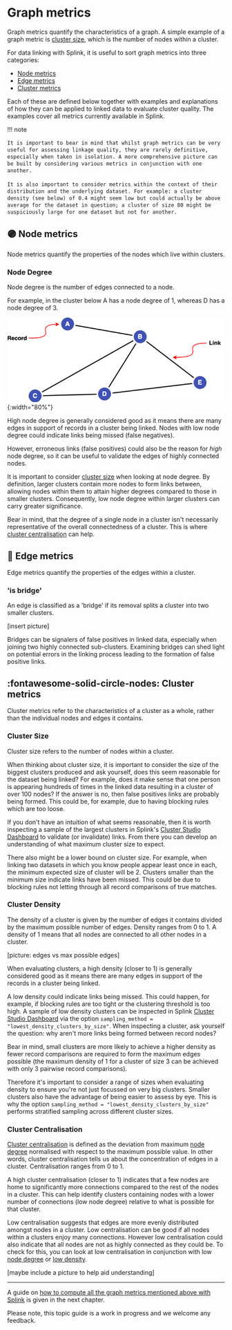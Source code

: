 # Graph metrics

Graph metrics quantify the characteristics of a graph. A simple example of a graph metric is [cluster size](), which is the number of nodes within a cluster.

For data linking with Splink, it is useful to sort graph metrics into three categories:

* [Node metrics](#purple_circle-node-metrics)
* [Edge metrics](#link-edge-metrics)
* [Cluster metrics](#fontawesome-solid-circle-nodes-cluster-metrics)

Each of these are defined below together with examples and explanations of how they can be applied to linked data to evaluate cluster quality. The examples cover all metrics currently available in Splink.

!!! note

    It is important to bear in mind that whilst graph metrics can be very useful for assessing linkage quality, they are rarely definitive, especially when taken in isolation. A more comprehensive picture can be built by considering various metrics in conjunction with one another.

    It is also important to consider metrics within the context of their distribution and the underlying dataset. For example: a cluster density (see below) of 0.4 might seem low but could actually be above average for the dataset in question; a cluster of size 80 might be suspiciously large for one dataset but not for another.


## :purple_circle: Node metrics

Node metrics quantify the properties of the nodes which live within clusters.

### Node Degree

Node degree is the number of edges connected to a node.

For example, in the cluster below A has a node degree of 1, whereas D has a node degree of 3.

![Basic Graph - Records](../../../img/clusters/basic_graph_records.drawio.png){:width="80%"}

High node degree is generally considered good as it means there are many edges in support of records in a cluster being linked. Nodes with low node degree could indicate links being missed (false negatives).

However, erroneous links (false positives) could also be the reason for _high_ node degree, so it can be useful to validate the edges of highly connected nodes.

It is important to consider [cluster size]() when looking at node degree. By definition, larger clusters contain more nodes to form links between, allowing nodes within them to attain higher degrees compared to those in smaller clusters. Consequently, low node degree within larger clusters can carry greater significance.

Bear in mind, that the degree of a single node in a cluster isn't necessarily representative of the overall connectedness of a cluster. This is where [cluster centralisation]() can help.

## :link: Edge metrics

Edge metrics quantify the properties of the edges within a cluster. 

### 'is bridge'

An edge is classified as a 'bridge' if its removal splits a cluster into two smaller clusters.

[insert picture]

Bridges can be signalers of false positives in linked data, especially when joining two highly connected sub-clusters. Examining bridges can shed light on potential errors in the linking process leading to the formation of false positive links.

## :fontawesome-solid-circle-nodes: Cluster metrics

Cluster metrics refer to the characteristics of a cluster as a whole, rather than the individual nodes and edges it contains.

### Cluster Size

Cluster size refers to the number of nodes within a cluster.

When thinking about cluster size, it is important to consider the size of the biggest clusters produced and ask yourself, does this seem reasonable for the dataset being linked? For example, does it make sense that one person is appearing hundreds of times in the linked data resulting in a cluster of over 100 nodes? If the answer is no, then false positives links are probably being formed. This could be, for example, due to having blocking rules which are too loose.

If you don't have an intuition of what seems reasonable, then it is worth inspecting a sample of the largest clusters in Splink's [Cluster Studio Dashboard]() to validate (or invalidate) links. From there you can develop an understanding of what maximum cluster size to expect.

There also might be a lower bound on cluster size. For example, when linking two datasets in which you know people appear least once in each, the minimum expected size of cluster will be 2. Clusters smaller than the minimum size indicate links have been missed. This could be due to blocking rules not letting through all record comparisons of true matches.

### Cluster Density

The density of a cluster is given by the number of edges it contains divided by the maximum possible number of edges. Density ranges from 0 to 1. A density of 1 means that all nodes are connected to all other nodes in a cluster.

[picture: edges vs max possible edges]

When evaluating clusters, a high density (closer to 1) is generally considered good as it means there are many edges in support of the records in a cluster being linked.

A low density could indicate links being missed. This could happen, for example, if blocking rules are too tight or the clustering threshold is too high.
A sample of low density clusters can be inspected in Splink [Cluster Studio Dashboard]() via the option `sampling_method = "lowest_density_clusters_by_size"`. When inspecting a cluster, ask yourself the question: why aren't more links being formed between record nodes?

Bear in mind, small clusters are more likely to achieve a higher density as fewer record comparisons are required to form the maximum edges possible (the maximum density of 1 for a cluster of size 3 can be achieved with only 3 pairwise record comparisons).

Therefore it's important to consider a range of sizes when evaluating density to ensure you're not just focussed on very big clusters. Smaller clusters also have the advantage of being easier to assess by eye. This is why the option `sampling_method = "lowest_density_clusters_by_size"` performs stratified sampling across different cluster sizes.

<!-- With each increase in N, the number of possible edges increases. It might be 'harder' for bigger clusters to attain a higher density because blocking rules may prevent all record comparisons of nodes within a cluster. -->

### Cluster Centralisation

[Cluster centralisation]("https://en.wikipedia.org/wiki/Centrality#Degree_centrality") is defined as the deviation from maximum [node degree]() normalised with respect to the maximum possible value. In other words, cluster centralisation tells us about the concentration of edges in a cluster. Centralisation ranges from 0 to 1.

A high cluster centralisation (closer to 1) indicates that a few nodes are home to significantly more connections compared to the rest of the nodes in a cluster. This can help identify clusters containing nodes with a lower number of connections (low node degree) relative to what is possible for that cluster. 

Low centralisation suggests that edges are more evenly distributed amongst nodes in a cluster. Low centralisation can be good if all nodes within a clusters enjoy many connections. However low centralisation could also indicate that all nodes are not as highly connected as they could be. To check for this, you can look at low centralisation in conjunction with low [node degree]() or [low density]().

[maybe include a picture to help aid understanding]

<hr>

A guide on [how to compute all the graph metrics mentioned above with Splink]() is given in the next chapter.

Please note, this topic guide is a work in progress and we welcome any feedback.
